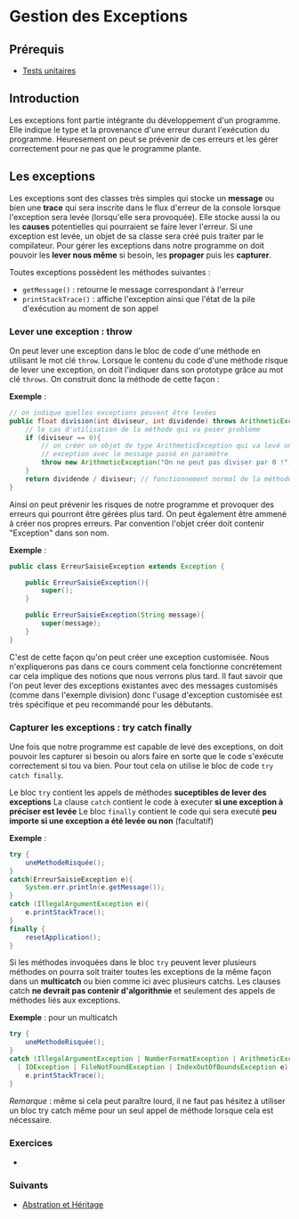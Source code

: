# Gestion des Exceptions

## Prérequis

+ [Tests unitaires]()

## Introduction

Les exceptions font partie intégrante du développement d'un programme. Elle indique le type et la provenance d'une erreur durant l'exécution du programme. Heuresement on peut se prévenir de ces erreurs et les gérer correctement pour ne pas que le programme plante.

## Les exceptions

Les exceptions sont des classes très simples qui stocke un **message** ou bien une **trace** qui sera inscrite dans le flux d'erreur de la console lorsque l'exception sera levée (lorsqu'elle sera provoquée). Elle stocke aussi la ou les **causes** potentielles qui pourraient se faire lever l'erreur. Si une exception est levée, un objet de sa classe sera créé puis traiter par le compilateur.
Pour gérer les exceptions dans notre programme on doit pouvoir les **lever nous même** si besoin, les **propager** puis les **capturer**.

Toutes exceptions possèdent les méthodes suivantes :

+ `getMessage()` : retourne le message correspondant à l'erreur
+ `printStackTrace()` : affiche l'exception ainsi que l'état de la pile d'exécution au moment de son appel

### Lever une exception : throw

On peut lever une exception dans le bloc de code d'une méthode en utilisant le mot clé `throw`.
Lorsque le contenu du code d'une méthode risque de lever une exception, on doit l'indiquer dans son prototype grâce au mot clé `throws`.
On construit donc la méthode de cette façon :

**Exemple** :

```java
// on indique quelles exceptions peuvent être levées
public float division(int diviseur, int dividende) throws ArithmeticException {
    // le cas d'utilisation de la méthode qui va poser problème
    if (diviseur == 0){
        // on créer un objet de type ArithmeticException qui va levé une
        // exception avec le message passé en paramètre
        throw new ArithmeticException("On ne peut pas diviser par 0 !");
    }
    return dividende / diviseur; // fonctionnement normal de la méthode
}
```

Ainsi on peut prévenir les risques de notre programme et provoquer des erreurs qui pourront être gérées plus tard. On peut également être ammené à créer nos propres erreurs. Par convention l'objet créer doit contenir "Exception" dans son nom.

**Exemple** :

```java
public class ErreurSaisieException extends Exception {

    public ErreurSaisieException(){
        super();
    }

    public ErreurSaisieException(String message){
        super(message);
    }
}
```

C'est de cette façon qu'on peut créer une exception customisée. Nous n'expliquerons pas dans ce cours comment cela fonctionne concrétement car cela implique des notions que nous verrons plus tard. Il faut savoir que l'on peut lever des exceptions existantes avec des messages customisés (comme dans l'exemple division) donc l'usage d'exception customisée est très spécifique et peu recommandé pour les débutants.

### Capturer les exceptions : try catch finally

Une fois que notre programme est capable de levé des exceptions, on doit pouvoir les capturer si besoin ou alors faire en sorte que le code s'exécute correctement si tou va bien. Pour tout cela on utilise le bloc de code `try catch finally`.

Le bloc `try` contient les appels de méthodes **suceptibles de lever des exceptions**
La clause `catch` contient le code à executer **si une exception à préciser est levée**
Le bloc `finally` contient le code qui sera executé **peu importe si une exception a été levée ou non** (facultatif)

**Exemple** :

```java
try {
    uneMethodeRisquée();
}
catch(ErreurSaisieException e){
    System.err.println(e.getMessage());
}
catch (IllegalArgumentException e){
    e.printStackTrace();
}
finally {
    resetApplication();
}
```

Si les méthodes invoquées dans le bloc `try` peuvent lever plusieurs méthodes on pourra soit traiter toutes les exceptions de la même façon dans un **multicatch** ou bien comme ici avec plusieurs catchs. Les clauses catch **ne devrait pas contenir d'algorithmie** et seulement des appels de méthodes liés aux exceptions.

**Exemple** : pour un multicatch

```java
try {
    uneMethodeRisquée();
}
catch (IllegalArgumentException | NumberFormatException | ArithmeticException
  | IOException | FileNotFoundException | IndexOutOfBoundsException e) {
    e.printStackTrace();
}
```

*Remarque* : même si cela peut paraître lourd, il ne faut pas hésitez à utiliser un bloc try catch même pour un seul appel de méthode lorsque cela est nécessaire.

### Exercices

+

### Suivants

+ [Abstration et Héritage]()
